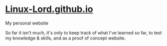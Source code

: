 # [Linux-Lord.github.io](https://linux-lord.github.io/)
My personal website

So far it isn't much, it's only to keep track of what
I've learned so far, to test my knowledge & skills,
and as a proof of concept website.
